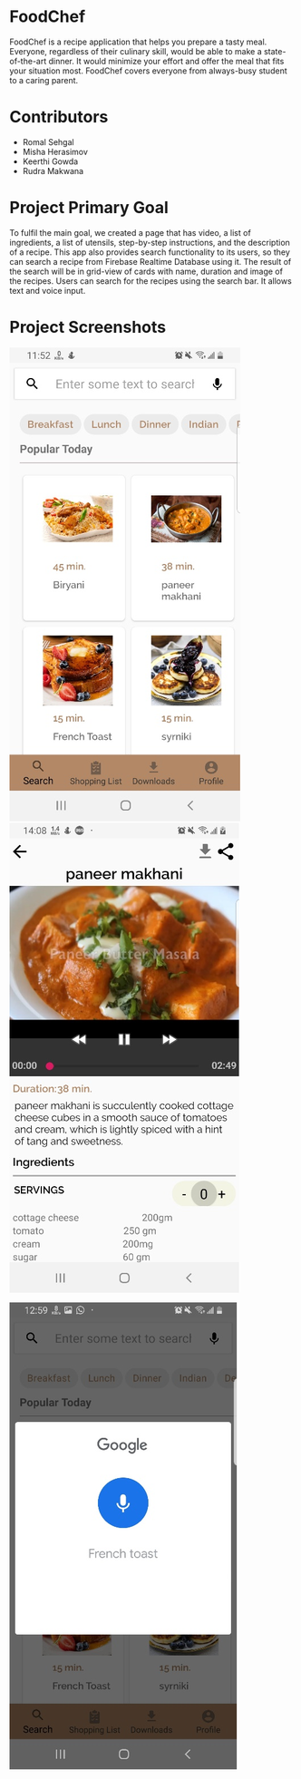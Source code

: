 # FoodChef

FoodChef is a recipe application that helps you prepare a tasty meal. Everyone, regardless of their culinary skill, would be able to make a state-of-the-art dinner. It would minimize your effort and offer the meal that fits your situation most. FoodChef covers everyone from always-busy student to a caring parent. 

# Contributors 
  - Romal Sehgal
  - Misha Herasimov
  - Keerthi Gowda 
  - Rudra Makwana
  
 
# Project Primary Goal 

To fulfil the main goal, we created a page that has video, a list of ingredients, a list of utensils, step-by-step instructions, and the description of a recipe. This app also provides search functionality to its users, so they can search a recipe from Firebase Realtime Database using it. The result of the search will be in grid-view of cards with name, duration and image of the recipes. Users can search for the recipes using the search bar. It allows text and voice input. 

# Project Screenshots 

![Home Page](https://github.com/sehgalromal/FoodChef/blob/master/project_screenshots/image004.jpg)   ![Recipe View Page](https://github.com/sehgalromal/FoodChef/blob/master/project_screenshots/image005.jpg) 

![Speech To Text](https://github.com/sehgalromal/FoodChef/blob/master/project_screenshots/image003.jpg) 
